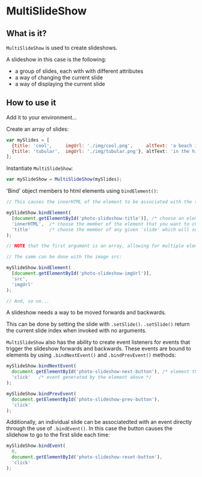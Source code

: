 # MultiSlideShow #

## What is it? ##

`MultiSlideShow` is used to create slideshows.

A slideshow in this case is the following:

- a group of slides, each with with different attributes
- a way of changing the current slide
- a way of displaying the current slide

## How to use it ##

Add it to your environment...

Create an array of slides:

``` JavaScript
var mySlides = [
  {title: 'cool',     imgUrl: './img/cool.png',     altText: 'a beach in Tofino'},
  {title: 'tubular',  imgUrl: './img/tubular.png'}, altText: 'in the hills in Pasadena'},
];
```

Instantiate `MultiSlideShow`:

``` JavaScript
var mySlideShow = MultiSlideShow(mySlides);
```

'Bind' object members to html elements using `bindElement()`:

``` JavaScript
// This causes the innerHTML of the element to be associated with the title attribute of mySlides.

mySlideShow.bindElement(
  [document.getElementById('photo-slideshow-title')], /* choose an element */
  'innerHTML',  /* choose the member of the element that you want to change */
  'title'       /* choose the member of any given 'slide' which will supply the value */
);

// NOTE that the first argument is an array, allowing for multiple elements to be associated with a slide attribute

// The same can be done with the image src:

mySlideShow.bindElement(
  [document.getElementById('photo-slideshow-imgUrl')],
  'src',
  'imgUrl'
);

// And, so on...
```

A slideshow needs a way to be moved forwards and backwards.

This can be done by setting the slide with `.setSlide()`.
`.setSlide()` return the current slide index when invoked with no arguments.

`MultiSlideShow` also has the ability to create event listeners for events that trigger the slideshow forwards and backwards.
These events are bound to elements by using `.bindNextEvent()` and `.bindPrevEvent()` methods:

``` JavaScript
mySlideShow.bindNextEvent(
  document.getElementById('photo-slideshow-next-button'), /* element that generates an event */
  'click'   /* event generated by the element above */
);

mySlideShow.bindPrevEvent(
  document.getElementById('photo-slideshow-prev-button'),
  'click'
);
```

Additionally, an individual slide can be associatedted with an event directly through the use of `.bindEvent()`.
In this case the button causes the slidehow to go to the first slide each time:

```JavaScript
mySlideShow.bindEvent(
  0,
  document.getElementById('photo-slideshow-reset-button'),
  'click'
);
```
